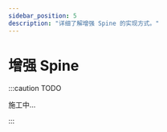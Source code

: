```yaml
---
sidebar_position: 5
description: "详细了解增强 Spine 的实现方式。"
---
```


# 增强 Spine

:::caution TODO

施工中...

:::
